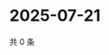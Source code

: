 # 2025-07-21

共 0 条

<!-- BEGIN ZHIHUQUESTIONS -->
<!-- 最后更新时间 Mon Jul 21 2025 06:11:15 GMT+0800 (China Standard Time) -->

<!-- END ZHIHUQUESTIONS -->
